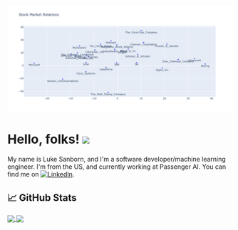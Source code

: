 [![Header](https://github.com/imLightSpeed/imLightSpeed/blob/main/djia_embd.png "Header")](http://lukesanborn.com/)

# Hello, folks! <img src="https://raw.githubusercontent.com/MartinHeinz/MartinHeinz/master/wave.gif" width="30px">

My name is Luke Sanborn, and I'm a software developer/machine learning engineer. I'm from the US, and currently working at Passenger AI. You can find me on [![LinkedIn][3.2]][3].


## &#x1f4c8; GitHub Stats

<a href="https://github.com/imLightSpeed/imLightSpeed">
  <img align="center" src="https://github-readme-stats.vercel.app/api/top-langs/?username=imLightSpeed&theme=onedark" />
</a>
<a href="https://github.com/imLightSpeed/imLightSpeed">
  <img align="center" src="https://github-readme-stats.vercel.app/api?username=imLightSpeed&theme=onedark&show_icons=true&line_height=27&count_private=true&title_color"/>
</a>


<!-- links to social media icons -->

<!-- icons with padding -->

[1.1]: http://i.imgur.com/tXSoThF.png (twitter icon with padding)
[2.1]: http://i.imgur.com/0o48UoR.png (github icon with padding)

<!-- icons without padding -->

[2.2]: http://i.imgur.com/9I6NRUm.png (github icon without padding)
[3.2]: https://upload.wikimedia.org/wikipedia/commons/thumb/c/ca/LinkedIn_logo_initials.png/25px-LinkedIn_logo_initials.png (LinkedIn icon without padding)


<!-- links to your social media accounts -->

[2]: https://github.com/imLightSpeed
[3]: https://www.linkedin.com/in/luke-sanborn/


